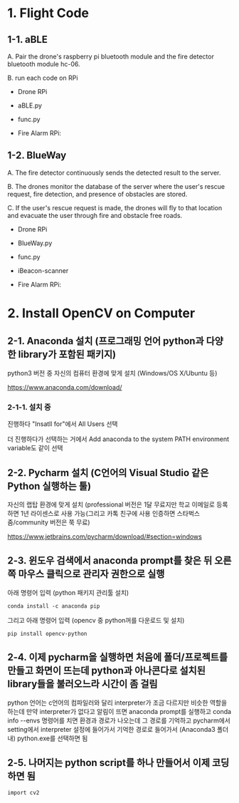 # 1. Flight Code

## 1-1. aBLE

A. Pair the drone's raspberry pi bluetooth module and the fire detector bluetooth module hc-06.


B. run each code on RPi

- Drone RPi

- aBLE.py

- func.py

- Fire Alarm RPi:
  
## 1-2. BlueWay

A. The fire detector continuously sends the detected result to the server.


B. The drones monitor the database of the server where the user's rescue request, fire detection, and presence of obstacles are stored.


C. If the user's rescue request is made, the drones will fly to that location and evacuate the user through fire and obstacle free roads.

- Drone RPi

- BlueWay.py

- func.py

- iBeacon-scanner

- Fire Alarm RPi:




# 2. Install OpenCV on Computer

## 2-1. Anaconda 설치 (프로그래밍 언어 python과 다양한 library가 포함된 패키지)

<h> python3 버전 중 자신의 컴퓨터 환경에 맞게 설치 (Windows/OS X/Ubuntu 등)

https://www.anaconda.com/download/

### 2-1-1. 설치 중

진행하다 "Insatll for"에서 All Users 선택

더 진행하다가 선택하는 거에서 Add anaconda to the system PATH environment variable도 같이 선택

## 2-2. Pycharm 설치 (C언어의 Visual Studio 같은 Python 실행하는 툴)

자신의 랩탑 환경에 맞게 설치 (professional 버전은 1달 무료지만 학교 이메일로 등록하면 1년 라이센스로 사용 가능(그리고 카톡 친구에 사용 인증하면 스타벅스 줌/community 버전은 쭉 무료)

https://www.jetbrains.com/pycharm/download/#section=windows

## 2-3. 윈도우 검색에서 anaconda prompt를 찾은 뒤 오른쪽 마우스 클릭으로 관리자 권한으로 실행

아래 명령어 입력 (python 패키지 관리툴 설치)
```
conda install -c anaconda pip
```
그리고 아래 명령어 입력 (opencv 중 python꺼를 다운로드 및 설치)
```
pip install opencv-python
```

## 2-4. 이제 pycharm을 실행하면 처음에 폴더/프로젝트를 만들고 화면이 뜨는데 python과 아나콘다로 설치된 library들을 불러오느라 시간이 좀 걸림

python 언어는 c언어의 컴파일러와 달리 interpreter가 조금 다르지만 비슷한 역할을 하는데 만약 interpreter가 없다고 알림이 뜨면
anaconda prompt를 실행하고 conda info --envs 명령어를 치면 환경과 경로가 나오는데 그 경로를 기억하고
pycharm에서 setting에서 interpreter 설정에 들어가서 기억한 경로로 들어가서 (Anaconda3 폴더 내) python.exe를 선택하면 됨

## 2-5. 나머지는 python script를 하나 만들어서 이제 코딩하면 됨
```
import cv2
```
